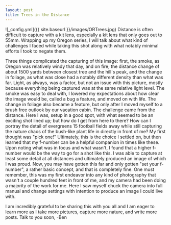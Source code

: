 ```yaml
---
layout: post
title: Trees in the Distance
---
```


![_config.yml]({{ site.baseurl }}/images/ORTrees.jpg)
Distance is often difficult to capture with a kit lens, especially a kit lens that only goes out to 55mm. Wrapping up my Oregon series, I will talk about what kind of challenges I faced while taking this shot along with what notably minimal efforts I took to negate them.

Three things complicated the capturing of this image: first, the smoke, as Oregon was relatively windy that day, and on fire; the distance change of about 1500 yards between closest tree and the hill's peak, and the change in foliage, as what was close had a notably different density than what was far. Light, as always, was a factor, but not an issue with this picture, mostly because everything being captured was at the same relative light level.
The smoke was easy to deal with, I lowered my expectations about how clear the image would be, called a bug a feature, and moved on with life.
The change in foliage also became a feature, but only after I moved myself to a brush free outlook by our vacation cabin.
The challenge came from the distance. Here I was, setup in a good spot, with what seemed to be an exciting shot lined up; but how do I get from here to there? How can I portray the detail of evergreens 15 football fields away while still capturing the nature chaos of the bush-like plant life in directly in front of me? My first thought was "pick one!" Ultimately, this is the choice I settled on, but then learned that my f-number can be a helpful companion in times like these. Upon noting what was in focus and what wasn't, I found that a higher f-number would be the way to go for a shot like this. I was able to capture at least some detail at all distances and ultimately produced an image of which I was proud.
Now, you may have gotten this far and only gotten "set your f-number", a rather basic concept, and that is completely fine. One must remember, this was my first endeavor into any kind of photography that wasn't a couple hundred feet in front of me, and my camera had been doing a majority of the work for me. Here I saw myself chuck the camera into full manual and change settings with intention to produce an image I could live with.

I am incredibly grateful to be sharing this with you all and I am eager to learn more as I take more pictures, capture more nature, and write more posts.
Talk to you soon,
-Ben
